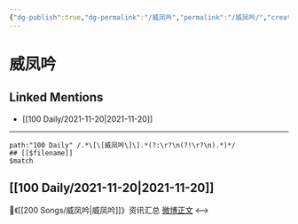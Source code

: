 ```yaml
---
{"dg-publish":true,"dg-permalink":"/威凤吟","permalink":"/威凤吟/","created":"2022-12-23T11:19:26.000+08:00","updated":"2023-02-26T00:50:22.000+08:00"}
---
```


# 威凤吟

## Linked Mentions
- [[100 Daily/2021-11-20\|2021-11-20]]


---

```expander
path:"100 Daily" /.*\[\[威凤吟\]\].*(?:\r?\n(?!\r?\n).*)*/
## [[$filename]]
$match
```
## [[100 Daily/2021-11-20\|2021-11-20]]
🌟《[[200 Songs/威凤吟\|威凤吟]]》资讯汇总 [微博正文](https://weibo.com/detail/4705579857612135)
<-->